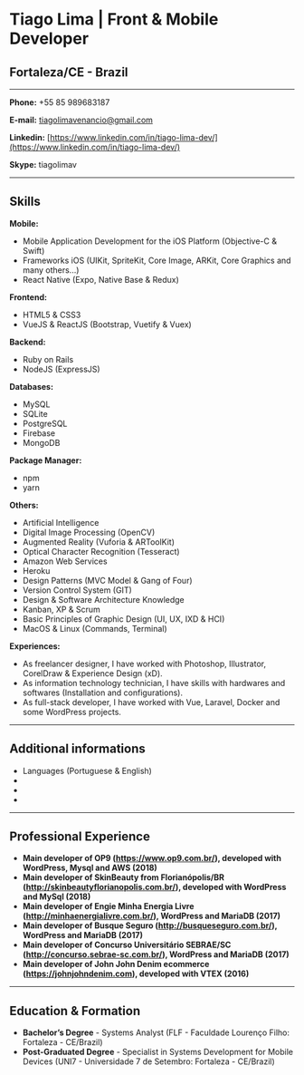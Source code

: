 # Tiago Lima | Front & Mobile Developer
## Fortaleza/CE - Brazil

---

**Phone:** +55 85 989683187

**E-mail:** tiagolimavenancio@gmail.com

**Linkedin:** [https://www.linkedin.com/in/tiago-lima-dev/](https://www.linkedin.com/in/tiago-lima-dev/)

**Skype:** tiagolimav

---

## Skills


**Mobile:**
* Mobile Application Development for the iOS Platform (Objective-C & Swift) 
* Frameworks iOS (UIKit, SpriteKit, Core Image, ARKit, Core Graphics and many others...)
* React Native (Expo, Native Base & Redux)


**Frontend:**
* HTML5 & CSS3
* VueJS & ReactJS (Bootstrap, Vuetify & Vuex)


**Backend:**
* Ruby on Rails
* NodeJS (ExpressJS)


**Databases:**
* MySQL
* SQLite
* PostgreSQL
* Firebase
* MongoDB

**Package Manager:**
* npm
* yarn

**Others:**
* Artificial Intelligence
* Digital Image Processing (OpenCV)
* Augmented Reality (Vuforia & ARToolKit)
* Optical Character Recognition (Tesseract)
* Amazon Web Services
* Heroku
* Design Patterns (MVC Model & Gang of Four)
* Version Control System (GIT)
* Design & Software Architecture Knowledge
* Kanban, XP & Scrum
* Basic Principles of Graphic Design (UI, UX, IXD & HCI)
* MacOS & Linux (Commands, Terminal)


**Experiences:**
* As freelancer designer, I have worked with Photoshop, Illustrator, CorelDraw & Experience Design (xD).
* As information technology technician, I have skills with hardwares and softwares (Installation and configurations).
* As full-stack developer, I have worked with Vue, Laravel, Docker and some WordPress projects.

---

## Additional informations

* Languages (Portuguese & English)
* 
* 
* 

---

## Professional Experience

* **Main developer of OP9 (https://www.op9.com.br/), developed with WordPress, Mysql and AWS (2018)**
* **Main developer of SkinBeauty from Florianópolis/BR (http://skinbeautyflorianopolis.com.br/), developed with WordPress and MySql (2018)**
* **Main developer of Engie Minha Energia Livre (http://minhaenergialivre.com.br/), WordPress and MariaDB (2017)**
* **Main developer of Busque Seguro (http://busqueseguro.com.br/), WordPress and MariaDB (2017)**
* **Main developer of Concurso Universitário SEBRAE/SC (http://concurso.sebrae-sc.com.br/), WordPress and MariaDB (2017)**
* **Main developer of John John Denim ecommerce (https://johnjohndenim.com), developed with VTEX (2016)**


---

## Education & Formation

* **Bachelor’s Degree** - Systems Analyst (FLF - Faculdade Lourenço Filho: Fortaleza - CE/Brazil)
* **Post-Graduated Degree** - Specialist in Systems Development for Mobile Devices (UNI7 - Universidade 7 de Setembro: Fortaleza - CE/Brazil)

